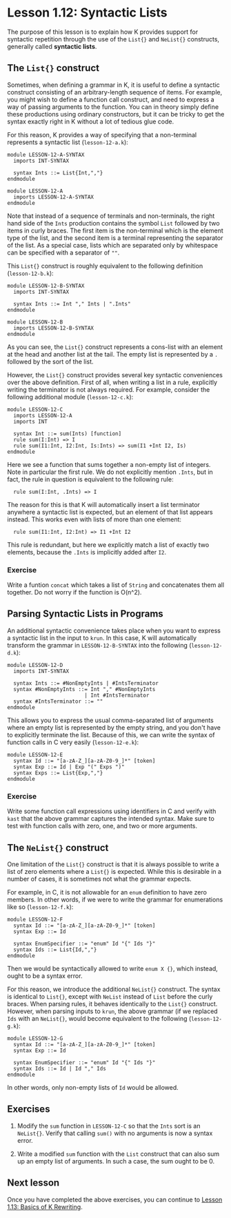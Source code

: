 # Lesson 1.12: Syntactic Lists

The purpose of this lesson is to explain how K provides support for syntactic
repetition through the use of the `List{}` and `NeList{}` constructs,
generally called **syntactic lists**.

## The `List{}` construct

Sometimes, when defining a grammar in K, it is useful to define a syntactic
construct consisting of an arbitrary-length sequence of items. For example,
you might wish to define a function call construct, and need to express a way
of passing arguments to the function. You can in theory simply define these
productions using ordinary constructors, but it can be tricky to get the syntax
exactly right in K without a lot of tedious glue code.

For this reason, K provides a way of specifying that a non-terminal represents
a syntactic list (`lesson-12-a.k`):

```k
module LESSON-12-A-SYNTAX
  imports INT-SYNTAX

  syntax Ints ::= List{Int,","}
endmodule

module LESSON-12-A
  imports LESSON-12-A-SYNTAX
endmodule
```

Note that instead of a sequence of terminals and non-terminals, the right hand
side of the `Ints` production contains the symbol `List` followed by two items
in curly braces. The first item is the non-terminal which is the element type
of the list, and the second item is a terminal representing the separator of
the list. As a special case, lists which are separated only by whitespace can
be specified with a separator of `""`.

This `List{}` construct is roughly equivalent to the following definition
(`lesson-12-b.k`):

```k
module LESSON-12-B-SYNTAX
  imports INT-SYNTAX

  syntax Ints ::= Int "," Ints | ".Ints"
endmodule

module LESSON-12-B
  imports LESSON-12-B-SYNTAX
endmodule
```

As you can see, the `List{}` construct represents a cons-list with an element
at the head and another list at the tail. The empty list is represented by 
a `.` followed by the sort of the list.

However, the `List{}` construct provides several key syntactic conveniences
over the above definition. First of all, when writing a list in a rule, 
explicitly writing the terminator is not always required. For example, consider
the following additional module (`lesson-12-c.k`):

```k
module LESSON-12-C
  imports LESSON-12-A
  imports INT

  syntax Int ::= sum(Ints) [function]
  rule sum(I:Int) => I
  rule sum(I1:Int, I2:Int, Is:Ints) => sum(I1 +Int I2, Is)
endmodule
```

Here we see a function that sums together a non-empty list of integers. Note in
particular the first rule. We do not explicitly mention `.Ints`, but in fact,
the rule in question is equivalent to the following rule:

```
  rule sum(I:Int, .Ints) => I
```

The reason for this is that K will automatically insert a list terminator
anywhere a syntactic list is expected, but an element of that list appears
instead. This works even with lists of more than one element:

```
  rule sum(I1:Int, I2:Int) => I1 +Int I2
```

This rule is redundant, but here we explicitly match a list of exactly two
elements, because the `.Ints` is implicitly added after `I2`.

### Exercise

Write a funtion `concat` which takes a list of `String` and concatenates them
all together. Do not worry if the function is O(n^2).

## Parsing Syntactic Lists in Programs

An additional syntactic convenience takes place when you want to express a
syntactic list in the input to `krun`. In this case, K will automatically
transform the grammar in `LESSON-12-B-SYNTAX` into the following
(`lesson-12-d.k`):

```k
module LESSON-12-D
  imports INT-SYNTAX

  syntax Ints ::= #NonEmptyInts | #IntsTerminator
  syntax #NonEmptyInts ::= Int "," #NonEmptyInts
                         | Int #IntsTerminator
  syntax #IntsTerminator ::= ""
endmodule
```

This allows you to express the usual comma-separated list of arguments where
an empty list is represented by the empty string, and you don't have to
explicitly terminate the list. Because of this, we can write the syntax
of function calls in C very easily (`lesson-12-e.k`):

```k
module LESSON-12-E
  syntax Id ::= "[a-zA-Z_][a-zA-Z0-9_]*" [token]
  syntax Exp ::= Id | Exp "(" Exps ")"
  syntax Exps ::= List{Exp,","}
endmodule
```

### Exercise

Write some function call expressions using identifiers in C and verify with 
`kast` that the above grammar captures the intended syntax. Make sure to test
with function calls with zero, one, and two or more arguments.

## The `NeList{}` construct

One limitation of the `List{}` construct is that it is always possible to
write a list of zero elements where a `List{}` is expected. While this is
desirable in a number of cases, it is sometimes not what the grammar expects.

For example, in C, it is not allowable for an `enum` definition to have zero
members. In other words, if we were to write the grammar for enumerations like
so (`lesson-12-f.k`):

```k
module LESSON-12-F
  syntax Id ::= "[a-zA-Z_][a-zA-Z0-9_]*" [token]
  syntax Exp ::= Id

  syntax EnumSpecifier ::= "enum" Id "{" Ids "}"
  syntax Ids ::= List{Id,","}
endmodule
```

Then we would be syntactically allowed to write `enum X {}`, which instead,
ought to be a syntax error.

For this reason, we introduce the additional `NeList{}` construct. The syntax
is identical to `List{}`, except with `NeList` instead of `List` before the
curly braces. When parsing rules, it behaves identically to the `List{}`
construct. However, when parsing inputs to `krun`, the above grammar (if we
replaced `Ids` with an `NeList{}`, would become equivalent to the following
(`lesson-12-g.k`):

```k
module LESSON-12-G
  syntax Id ::= "[a-zA-Z_][a-zA-Z0-9_]*" [token]
  syntax Exp ::= Id

  syntax EnumSpecifier ::= "enum" Id "{" Ids "}"
  syntax Ids ::= Id | Id "," Ids
endmodule
```

In other words, only non-empty lists of `Id` would be allowed.

## Exercises

1. Modify the `sum` function in `LESSON-12-C` so that the `Ints` sort is an
`NeList{}`. Verify that calling `sum()` with no arguments is now a syntax
error.

2. Write a modified `sum` function with the `List` construct that can also sum
up an empty list of arguments. In such a case, the sum ought to be 0.

## Next lesson

Once you have completed the above exercises, you can continue to
[Lesson 1.13: Basics of K Rewriting](../13_rewrite_rules/README.md).
